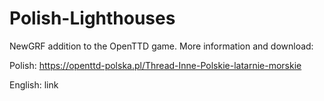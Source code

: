 # Polish-Lighthouses

NewGRF addition to the OpenTTD game. More information and download:

Polish: https://openttd-polska.pl/Thread-Inne-Polskie-latarnie-morskie

English: link
